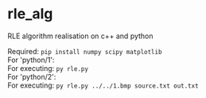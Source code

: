 # rle_alg
RLE algorithm realisation on c++ and python

Required: `pip install numpy scipy matplotlib` <br>
For 'python/1': <br>
For executing: `py rle.py` <br>
For 'python/2': <br>
For executing: `py rle.py ../../1.bmp source.txt out.txt`
